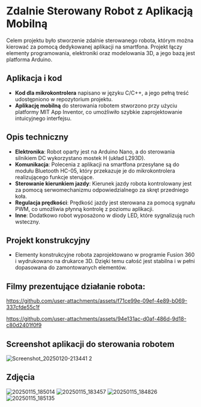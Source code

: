 # Zdalnie Sterowany Robot z Aplikacją Mobilną

Celem projektu było stworzenie zdalnie sterowanego robota, którym można kierować za pomocą dedykowanej aplikacji na smartfona. Projekt łączy elementy programowania, elektroniki oraz modelowania 3D, a jego bazą jest platforma Arduino.

## Aplikacja i kod
- **Kod dla mikrokontrolera** napisano w języku C/C++, a jego pełną treść udostępniono w repozytorium projektu.  
- **Aplikację mobilną** do sterowania robotem stworzono przy użyciu platformy MIT App Inventor, co umożliwiło szybkie zaprojektowanie intuicyjnego interfejsu.

## Opis techniczny
- **Elektronika**: Robot oparty jest na Arduino Nano, a do sterowania silnikiem DC wykorzystano mostek H (układ L293D).
- **Komunikacja**: Polecenia z aplikacji na smartfona przesyłane są do modułu Bluetooth HC-05, który przekazuje je do mikrokontrolera realizującego funkcje sterujące. 
- **Sterowanie kierunkiem jazdy**: Kierunek jazdy robota kontrolowany jest za pomocą serwomechanizmu odpowiedzialnego za skręt przedniego koła.
- **Regulacja prędkości**: Prędkość jazdy jest sterowana za pomocą sygnału PWM, co umożliwia płynną kontrolę z poziomu aplikacji.  
- **Inne**: Dodatkowo robot wyposażono w diody LED, które sygnalizują ruch wsteczny.

## Projekt konstrukcyjny
- Elementy konstrukcyjne robota zaprojektowano w programie Fusion 360 i wydrukowano na drukarce 3D. Dzięki temu całość jest stabilna i w pełni dopasowana do zamontowanych elementów. 

## Filmy prezentujące działanie robota:
https://github.com/user-attachments/assets/f71ce99e-09ef-4e89-b069-337cfde55c1f

https://github.com/user-attachments/assets/94e131ac-d0af-486d-9d18-c80d2401f0f9

## Screenshot aplikacji do sterowania robotem 
![Screenshot_20250120-213441 2](https://github.com/user-attachments/assets/0bac439e-ceda-4192-936f-5988357c9360)

## Zdjęcia
![20250115_185014](https://github.com/user-attachments/assets/c62b41fb-1ad3-45e4-be89-d09f25366be4)
![20250115_183457](https://github.com/user-attachments/assets/7291dd95-d60b-4f03-92a6-2ed256bb5351)
![20250115_184826](https://github.com/user-attachments/assets/da22069b-7edf-4505-b8fc-5b81ea8cbe63)
![20250115_185135](https://github.com/user-attachments/assets/32cd0e2c-589d-47f4-87a1-a7c33dc261cf)
